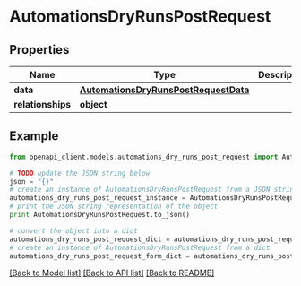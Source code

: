 # AutomationsDryRunsPostRequest


## Properties
Name | Type | Description | Notes
------------ | ------------- | ------------- | -------------
**data** | [**AutomationsDryRunsPostRequestData**](AutomationsDryRunsPostRequestData.md) |  | [optional] 
**relationships** | **object** |  | [optional] 

## Example

```python
from openapi_client.models.automations_dry_runs_post_request import AutomationsDryRunsPostRequest

# TODO update the JSON string below
json = "{}"
# create an instance of AutomationsDryRunsPostRequest from a JSON string
automations_dry_runs_post_request_instance = AutomationsDryRunsPostRequest.from_json(json)
# print the JSON string representation of the object
print AutomationsDryRunsPostRequest.to_json()

# convert the object into a dict
automations_dry_runs_post_request_dict = automations_dry_runs_post_request_instance.to_dict()
# create an instance of AutomationsDryRunsPostRequest from a dict
automations_dry_runs_post_request_form_dict = automations_dry_runs_post_request.from_dict(automations_dry_runs_post_request_dict)
```
[[Back to Model list]](../README.md#documentation-for-models) [[Back to API list]](../README.md#documentation-for-api-endpoints) [[Back to README]](../README.md)


